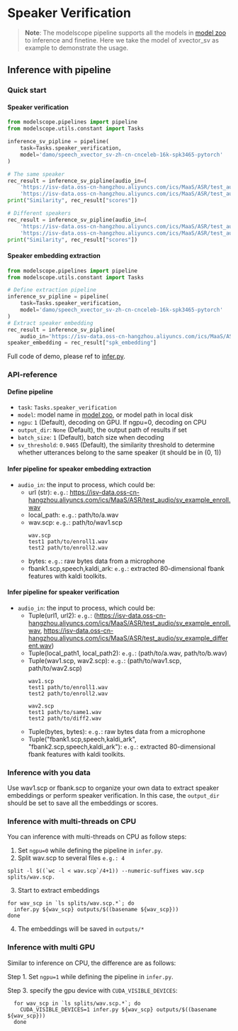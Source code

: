 # Speaker Verification

> **Note**: 
> The modelscope pipeline supports all the models in 
[model zoo](https://alibaba-damo-academy.github.io/FunASR/en/model_zoo/modelscope_models.html#pretrained-models-on-modelscope) 
to inference and finetine. Here we take the model of xvector_sv as example to demonstrate the usage.

## Inference with pipeline

### Quick start
#### Speaker verification
```python
from modelscope.pipelines import pipeline
from modelscope.utils.constant import Tasks

inference_sv_pipline = pipeline(
    task=Tasks.speaker_verification,
    model='damo/speech_xvector_sv-zh-cn-cnceleb-16k-spk3465-pytorch'
)

# The same speaker
rec_result = inference_sv_pipline(audio_in=(
    'https://isv-data.oss-cn-hangzhou.aliyuncs.com/ics/MaaS/ASR/test_audio/sv_example_enroll.wav',
    'https://isv-data.oss-cn-hangzhou.aliyuncs.com/ics/MaaS/ASR/test_audio/sv_example_same.wav'))
print("Similarity", rec_result["scores"])

# Different speakers
rec_result = inference_sv_pipline(audio_in=(
    'https://isv-data.oss-cn-hangzhou.aliyuncs.com/ics/MaaS/ASR/test_audio/sv_example_enroll.wav',
    'https://isv-data.oss-cn-hangzhou.aliyuncs.com/ics/MaaS/ASR/test_audio/sv_example_different.wav'))
print("Similarity", rec_result["scores"])
```
#### Speaker embedding extraction
```python
from modelscope.pipelines import pipeline
from modelscope.utils.constant import Tasks

# Define extraction pipeline
inference_sv_pipline = pipeline(
    task=Tasks.speaker_verification,
    model='damo/speech_xvector_sv-zh-cn-cnceleb-16k-spk3465-pytorch'
)
# Extract speaker embedding
rec_result = inference_sv_pipline(
    audio_in='https://isv-data.oss-cn-hangzhou.aliyuncs.com/ics/MaaS/ASR/test_audio/sv_example_enroll.wav')
speaker_embedding = rec_result["spk_embedding"]
```
Full code of demo, please ref to [infer.py](https://github.com/alibaba-damo-academy/FunASR/blob/main/egs_modelscope/speaker_verification/speech_xvector_sv-zh-cn-cnceleb-16k-spk3465-pytorch/infer.py).

### API-reference
#### Define pipeline
- `task`: `Tasks.speaker_verification`
- `model`: model name in [model zoo](https://alibaba-damo-academy.github.io/FunASR/en/model_zoo/modelscope_models.html#pretrained-models-on-modelscope), or model path in local disk
- `ngpu`: `1` (Default), decoding on GPU. If ngpu=0, decoding on CPU
- `output_dir`: `None` (Default), the output path of results if set
- `batch_size`: `1` (Default), batch size when decoding
- `sv_threshold`: `0.9465` (Default), the similarity threshold to determine 
whether utterances belong to the same speaker (it should be in (0, 1))

#### Infer pipeline for speaker embedding extraction
- `audio_in`: the input to process, which could be: 
  - url (str): `e.g.`: https://isv-data.oss-cn-hangzhou.aliyuncs.com/ics/MaaS/ASR/test_audio/sv_example_enroll.wav
  - local_path: `e.g.`: path/to/a.wav
  - wav.scp: `e.g.`: path/to/wav1.scp
    ```text
    wav.scp
    test1 path/to/enroll1.wav
    test2 path/to/enroll2.wav
    ```
  - bytes: `e.g.`: raw bytes data from a microphone
  - fbank1.scp,speech,kaldi_ark: `e.g.`: extracted 80-dimensional fbank features
with kaldi toolkits.

#### Infer pipeline for speaker verification
- `audio_in`: the input to process, which could be: 
  - Tuple(url1, url2): `e.g.`: (https://isv-data.oss-cn-hangzhou.aliyuncs.com/ics/MaaS/ASR/test_audio/sv_example_enroll.wav, https://isv-data.oss-cn-hangzhou.aliyuncs.com/ics/MaaS/ASR/test_audio/sv_example_different.wav)
  - Tuple(local_path1, local_path2): `e.g.`: (path/to/a.wav, path/to/b.wav)  
  - Tuple(wav1.scp, wav2.scp): `e.g.`: (path/to/wav1.scp, path/to/wav2.scp)
    ```text
    wav1.scp
    test1 path/to/enroll1.wav
    test2 path/to/enroll2.wav
    
    wav2.scp
    test1 path/to/same1.wav
    test2 path/to/diff2.wav
    ```
  - Tuple(bytes, bytes): `e.g.`: raw bytes data from a microphone
  - Tuple("fbank1.scp,speech,kaldi_ark", "fbank2.scp,speech,kaldi_ark"): `e.g.`: extracted 80-dimensional fbank features
with kaldi toolkits.

### Inference with you data
Use wav1.scp or fbank.scp to organize your own data to extract speaker embeddings or perform speaker verification. 
In this case, the `output_dir` should be set to save all the embeddings or scores.

### Inference with multi-threads on CPU
You can inference with multi-threads on CPU as follow steps:
1. Set `ngpu=0` while defining the pipeline in `infer.py`.
2. Split wav.scp to several files `e.g.: 4`
  ```shell
  split -l $((`wc -l < wav.scp`/4+1)) --numeric-suffixes wav.scp splits/wav.scp.
  ```
3. Start to extract embeddings
  ```shell
  for wav_scp in `ls splits/wav.scp.*`; do
    infer.py ${wav_scp} outputs/$((basename ${wav_scp}))
  done
  ```
4. The embeddings will be saved in `outputs/*`

### Inference with multi GPU
Similar to inference on CPU, the difference are as follows:

Step 1. Set `ngpu=1` while defining the pipeline in `infer.py`.

Step 3. specify the gpu device with `CUDA_VISIBLE_DEVICES`:
```shell
  for wav_scp in `ls splits/wav.scp.*`; do
    CUDA_VISIBLE_DEVICES=1 infer.py ${wav_scp} outputs/$((basename ${wav_scp}))
  done
  ```
